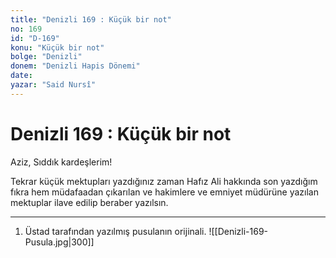 ```yaml
---
title: "Denizli 169 : Küçük bir not"
no: 169
id: "D-169"
konu: "Küçük bir not"
bolge: "Denizli"
donem: "Denizli Hapis Dönemi"
date: 
yazar: "Said Nursî"
---
```


# Denizli 169 : Küçük bir not

Aziz, Sıddık kardeşlerim!

Tekrar küçük mektupları yazdığınız zaman Hafız Ali hakkında son yazdığım fıkra hem müdafaadan çıkarılan ve hakimlere ve emniyet müdürüne yazılan mektuplar ilave edilip beraber yazılsın.

***

1. Üstad tarafından yazılmış pusulanın orijinali.
![[Denizli-169-Pusula.jpg|300]]

